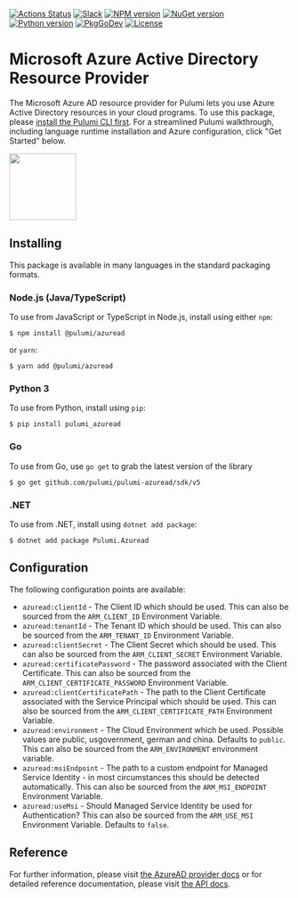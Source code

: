 [![Actions Status](https://github.com/pulumi/pulumi-azuread/workflows/master/badge.svg)](https://github.com/pulumi/pulumi-azuread/actions)
[![Slack](http://www.pulumi.com/images/docs/badges/slack.svg)](https://slack.pulumi.com)
[![NPM version](https://badge.fury.io/js/%40pulumi%2Fazuread.svg)](https://npmjs.com/package/@pulumi/azuread)
[![NuGet version](https://badge.fury.io/nu/pulumi.azuread.svg)](https://badge.fury.io/nu/pulumi.azured)
[![Python version](https://badge.fury.io/py/pulumi-azuread.svg)](https://pypi.org/project/pulumi-azuread)
[![PkgGoDev](https://pkg.go.dev/badge/github.com/pulumi/pulumi-azuread/sdk/v5/go)](https://pkg.go.dev/github.com/pulumi/pulumi-azuread/sdk/v5/go)
[![License](https://img.shields.io/npm/l/%40pulumi%2Fpulumi.svg)](https://github.com/pulumi/pulumi-azuread/blob/master/LICENSE)

# Microsoft Azure Active Directory Resource Provider

The Microsoft Azure AD resource provider for Pulumi lets you use Azure Active Directory resources in your cloud programs.  To use
this package, please [install the Pulumi CLI first](https://pulumi.io/). For a streamlined Pulumi walkthrough, including language runtime installation and Azure configuration, click "Get Started" below.

<div>
    <a href="https://www.pulumi.com/docs/get-started/azure" title="Get Started">
       <img src="https://www.pulumi.com/images/get-started.svg?" width="120">
    </a>
</div>

## Installing

This package is available in many languages in the standard packaging formats.

### Node.js (Java/TypeScript)

To use from JavaScript or TypeScript in Node.js, install using either `npm`:

    $ npm install @pulumi/azuread

or `yarn`:

    $ yarn add @pulumi/azuread

### Python 3

To use from Python, install using `pip`:

    $ pip install pulumi_azuread

### Go

To use from Go, use `go get` to grab the latest version of the library

    $ go get github.com/pulumi/pulumi-azuread/sdk/v5

### .NET

To use from .NET, install using `dotnet add package`:

    $ dotnet add package Pulumi.Azuread

## Configuration

The following configuration points are available:

- `azuread:clientId` - The Client ID which should be used. This can also be sourced from the `ARM_CLIENT_ID` Environment 
   Variable.
- `azuread:tenantId` - The Tenant ID which should be used. This can also be sourced from the `ARM_TENANT_ID` Environment 
   Variable.
- `azuread:clientSecret` - The Client Secret which should be used. This can also be sourced from the `ARM_CLIENT_SECRET` 
   Environment Variable.
- `azuread:certificatePassword` - The password associated with the Client Certificate. This can also be sourced from 
   the `ARM_CLIENT_CERTIFICATE_PASSWORD` Environment Variable.
- `azuread:clientCertificatePath` - The path to the Client Certificate associated with the Service Principal which should 
   be used. This can also be sourced from the `ARM_CLIENT_CERTIFICATE_PATH` Environment Variable.
- `azuread:environment` -  The Cloud Environment which be used. Possible values are public, usgovernment, german and china. 
   Defaults to `public`. This can also be sourced from the `ARM_ENVIRONMENT` environment variable.
- `azuread:msiEndpoint` - The path to a custom endpoint for Managed Service Identity - in most circumstances this should
   be detected automatically. This can also be sourced from the `ARM_MSI_ENDPOINT` Environment Variable.
- `azuread:useMsi` - Should Managed Service Identity be used for Authentication? This can also be sourced from the 
   `ARM_USE_MSI` Environment Variable. Defaults to `false`.
   
## Reference

For further information, please visit [the AzureAD provider docs](https://www.pulumi.com/docs/intro/cloud-providers/azuread) or for detailed reference documentation, please visit [the API docs](https://www.pulumi.com/docs/reference/pkg/azuread).

